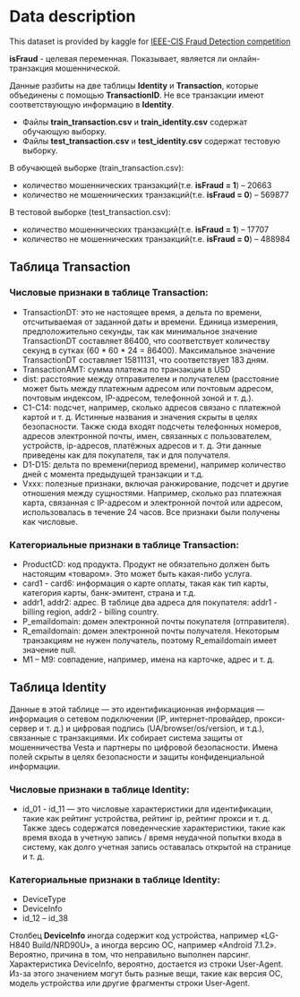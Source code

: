 # Data description
This dataset is provided by kaggle for [IEEE-CIS Fraud Detection competition](https://www.kaggle.com/c/ieee-fraud-detection)

**isFraud** - целевая переменная. Показывает, является ли онлайн-транзакция мошеннической.

Данные разбиты на две таблицы **Identity** и **Transaction**, которые объединены с помощью **TransactionID**. Не все транзакции имеют соответствующую информацию в **Identity**.
- Файлы **train_transaction.csv** и **train_identity.csv** содержат обучающую выборку.
- Файлы **test_transaction.csv** и **test_identity.csv** содержат тестовую выборку.

В обучающей выборке (train_transaction.csv):
- количество мошеннических транзакций(т.е. **isFraud = 1**) – 20663
- количество не мошеннических транзакций(т.е. **isFraud = 0**) – 569877

В тестовой выборке (test_transaction.csv):
- количество мошеннических транзакций(т.е. **isFraud = 1**) – 17707
- количество не мошеннических транзакций(т.е. **isFraud = 0**) – 488984

## Таблица Transaction
### Числовые признаки в таблице Transaction:
- TransactionDT: это не настоящее время, а дельта по времени, отсчитываемая от заданной даты и времени. Единица измерения, предположительно секунды, так как минимальное значение TransactionDT составляет 86400, что соответствует количеству секунд в сутках (60 * 60 * 24 = 86400). Максимальное значение TransactionDT составляет 15811131, что соответствует 183 дням.
- TransactionAMT: сумма платежа по транзакции в USD
- dist: расстояние между отправителем и получателем (расстояние может быть между платежным адресом или почтовым адресом, почтовым индексом, IP-адресом, телефонной зоной и т. д.).
- C1-C14: подсчет, например, сколько адресов связано с платежной картой и т. д. Истинные названия и значения скрыты в целях безопасности. Также сюда входят подсчеты телефонных номеров, адресов электронной почты, имен, связанных с пользователем, устройств, ip-адресов, платёжных адресов и т. д. Эти данные приведены как для покупателя, так и для получателя.
- D1-D15: дельта по времени(период времени), например количество дней с момента предыдущей транзакции и т.д.
- Vxxx: полезные признаки, включая ранжирование, подсчет и другие отношения между сущностями. Например, сколько раз платежная карта, связанная с IP-адресом и электронной почтой или адресом, использовалась в течение 24 часов. Все признаки были получены как числовые.

### Категориальные признаки в таблице Transaction:
- ProductCD: код продукта. Продукт не обязательно должен быть настоящим «товаром». Это может быть какая-либо услуга.
- card1 - card6: информация о карте оплаты, такая как тип карты, категория карты, банк-эмитент, страна и т.д.
- addr1, addr2: адрес. В таблице два адреса для покупателя: addr1 - billing region, addr2 - billing country.
- P_emaildomain: домен электронной почты покупателя (отправителя).
- R_emaildomain: домен электронной почты получателя. Некоторым транзакциям не нужен получатель, поэтому R_emaildomain имеет значение null.
- M1 – M9: совпадение, например, имена на карточке, адрес и т. д.

## Таблица Identity
Данные в этой таблице — это идентификационная информация — информация о сетевом подключении (IP, интернет-провайдер, прокси-сервер и т. д.) и цифровая подпись (UA/browser/os/version, и т.д.), связанные с транзакциями. Их собирает система защиты от мошенничества Vesta и партнеры по цифровой безопасности. Имена полей скрыты в целях безопасности и защиты конфиденциальной информации.

### Числовые признаки в таблице Identity:
- id_01 - id_11 — это числовые характеристики для идентификации, такие как рейтинг устройства, рейтинг ip, рейтинг прокси и т. д. Также здесь содержатся поведенческие характеристики, такие как время входа в учетную запись / время неудачной попытки входа в систему, как долго учетная запись оставалась открытой на странице и т. д.

### Категориальные признаки в таблице Identity:
- DeviceType
- DeviceInfo
- id_12 – id_38

Столбец **DeviceInfo** иногда содержит код устройства, например «LG-H840 Build/NRD90U», а иногда версию ОС, например «Android 7.1.2». Вероятно, причина в том, что неправильно выполнен парсинг. Характеристика DeviceInfo, вероятно, достается из строки User-Agent. Из-за этого значением могут быть разные вещи, такие как версия ОС, модель устройства или другие фрагменты строки User-Agent.
